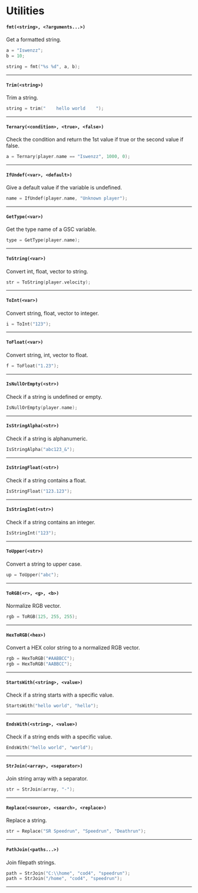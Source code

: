 # Utilities

#### `fmt(<string>, <?arguments...>)`

Get a formatted string.

```c
a = "Iswenzz";
b = 10;

string = fmt("%s %d", a, b);
```

<hr>

#### `Trim(<string>)`

Trim a string.

```c
string = trim("    hello world    ");
```

<hr>

#### `Ternary(<condition>, <true>, <false>)`

Check the condition and return the 1st value if true or the second value if false.

```c
a = Ternary(player.name == "Iswenzz", 1000, 0);
```

<hr>

#### `IfUndef(<var>, <default>)`

Give a default value if the variable is undefined.

```c
name = IfUndef(player.name, "Unknown player");
```

<hr>

#### `GetType(<var>)`

Get the type name of a GSC variable.

```c
type = GetType(player.name);
```

<hr>

#### `ToString(<var>)`

Convert int, float, vector to string.

```c
str = ToString(player.velocity);
```

<hr>

#### `ToInt(<var>)`

Convert string, float, vector to integer.

```c
i = ToInt("123");
```

<hr>

#### `ToFloat(<var>)`

Convert string, int, vector to float.

```c
f = ToFloat("1.23");
```

<hr>

#### `IsNullOrEmpty(<str>)`

Check if a string is undefined or empty.

```c
IsNullOrEmpty(player.name);
```

<hr>

#### `IsStringAlpha(<str>)`

Check if a string is alphanumeric.

```c
IsStringAlpha("abc123_&");
```

<hr>

#### `IsStringFloat(<str>)`

Check if a string contains a float.

```c
IsStringFloat("123.123");
```

<hr>

#### `IsStringInt(<str>)`

Check if a string contains an integer.

```c
IsStringInt("123");
```

<hr>

#### `ToUpper(<str>)`

Convert a string to upper case.

```c
up = ToUpper("abc");
```

<hr>

#### `ToRGB(<r>, <g>, <b>)`

Normalize RGB vector.

```c
rgb = ToRGB(125, 255, 255);
```

<hr>

#### `HexToRGB(<hex>)`

Convert a HEX color string to a normalized RGB vector.

```c
rgb = HexToRGB("#AABBCC");
rgb = HexToRGB("AABBCC");
```

<hr>

#### `StartsWith(<string>, <value>)`

Check if a string starts with a specific value.

```c
StartsWith("hello world", "hello");
```

<hr>

#### `EndsWith(<string>, <value>)`

Check if a string ends with a specific value.

```c
EndsWith("hello world", "world");
```

<hr>

#### `StrJoin(<array>, <separator>)`

Join string array with a separator.

```c
str = StrJoin(array, "-");
```

<hr>

#### `Replace(<source>, <search>, <replace>)`

Replace a string.

```c
str = Replace("SR Speedrun", "Speedrun", "Deathrun");
```

<hr>

#### `PathJoin(<paths...>)`

Join filepath strings.

```c
path = StrJoin("C:\\home", "cod4", "speedrun");
path = StrJoin("/home", "cod4", "speedrun");
```

<hr>
